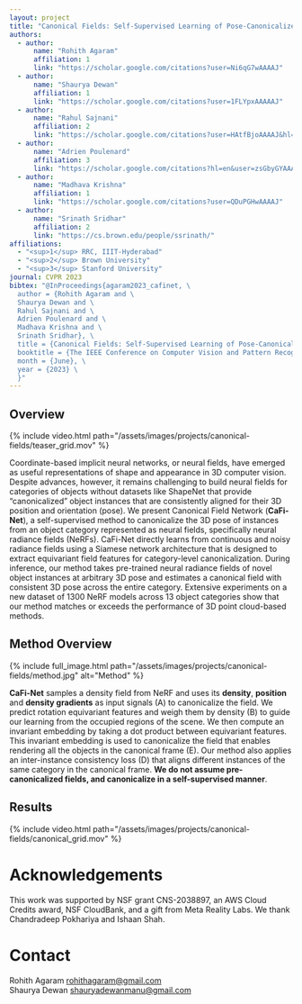 ```yaml
---
layout: project
title: "Canonical Fields: Self-Supervised Learning of Pose-Canonicalized Neural Fields"
authors:
  - author:
      name: "Rohith Agaram"
      affiliation: 1
      link: "https://scholar.google.com/citations?user=Ni6qG7wAAAAJ"
  - author:
      name: "Shaurya Dewan"
      affiliation: 1
      link: "https://scholar.google.com/citations?user=1FLYpxAAAAAJ"
  - author:
      name: "Rahul Sajnani"
      affiliation: 2
      link: "https://scholar.google.com/citations?user=HAtfBjoAAAAJ&hl=en&oi=ao"
  - author:
      name: "Adrien Poulenard"
      affiliation: 3
      link: "https://scholar.google.com/citations?hl=en&user=zsGbyGYAAAAJ"
  - author:
      name: "Madhava Krishna"
      affiliation: 1
      link: "https://scholar.google.com/citations?user=QDuPGHwAAAAJ"
  - author:
      name: "Srinath Sridhar"
      affiliation: 2
      link: "https://cs.brown.edu/people/ssrinath/"
affiliations:
  - "<sup>1</sup> RRC, IIIT-Hyderabad"
  - "<sup>2</sup> Brown University"
  - "<sup>3</sup> Stanford University"
journal: CVPR 2023
bibtex: "@InProceedings{agaram2023_cafinet, \
  author = {Rohith Agaram and \
  Shaurya Dewan and \
  Rahul Sajnani and \
  Adrien Poulenard and \
  Madhava Krishna and \
  Srinath Sridhar}, \
  title = {Canonical Fields: Self-Supervised Learning of Pose-Canonicalized Neural Fields}, \
  booktitle = {The IEEE Conference on Computer Vision and Pattern Recognition (CVPR)}, \
  month = {June}, \
  year = {2023} \
  }"
---
```


## Overview

{% include video.html path="/assets/images/projects/canonical-fields/teaser_grid.mov" %}

Coordinate-based implicit neural networks, or neural fields, have emerged as useful representations of shape and appearance in 3D computer vision. Despite advances, however, it remains challenging to build neural fields for categories of objects without datasets like ShapeNet that provide “canonicalized” object instances that are consistently aligned for their 3D position and orientation (pose). We present Canonical Field Network (<b>CaFi-Net</b>), a self-supervised method to canonicalize the 3D pose of instances from an object category represented as neural fields, specifically neural radiance fields (NeRFs). CaFi-Net directly learns from continuous and noisy radiance fields using a Siamese network architecture that is designed to extract equivariant field features for category-level canonicalization. During inference, our method takes pre-trained neural radiance fields of novel object instances at arbitrary 3D pose and estimates a canonical field with consistent 3D pose across the entire category. Extensive experiments on a new dataset of 1300 NeRF models across 13 object categories show that our method matches or exceeds the performance of 3D point cloud-based methods.

## Method Overview

{% include full_image.html path="/assets/images/projects/canonical-fields/method.jpg" alt="Method" %}

<b>CaFi-Net</b> samples a density field from NeRF and uses its <b>density</b>, <b>position</b> and <b>density gradients</b> as input signals (A) to canonicalize the field. We predict rotation equivariant features and weigh them by density (B) to guide our learning from the occupied regions of the scene. We then compute an invariant embedding by taking a dot product between equivariant features. This invariant embedding is used to canonicalize the field that enables rendering all the objects in the canonical frame (E). Our method also applies an inter-instance consistency loss (D) that aligns different instances of the same category in the canonical frame. <b>We do not assume pre-canonicalized fields, and canonicalize in a self-supervised manner</b>.

## Results

{% include video.html path="/assets/images/projects/canonical-fields/canonical_grid.mov" %}

# Acknowledgements

This work was supported by NSF grant CNS-2038897, an AWS Cloud Credits award, NSF CloudBank, and a gift from Meta Reality Labs. We thank Chandradeep Pokhariya and Ishaan Shah.

# Contact

Rohith Agaram rohithagaram@gmail.com \
Shaurya Dewan shauryadewanmanu@gmail.com
